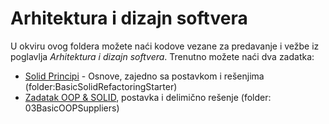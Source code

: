 # Arhitektura i dizajn softvera

U okviru ovog foldera možete naći kodove vezane za predavanje i vežbe iz poglavlja _Arhitektura i dizajn softvera_.
Trenutno možete naći dva zadatka:
* [Solid Principi](BasicSolidRefactoringStarter.md) - Osnove, zajedno sa postavkom i rešenjima (folder:BasicSolidRefactoringStarter)
* [Zadatak OOP & SOLID](03BasicOOPSuppliers.md), postavka i delimično rešenje (folder: 03BasicOOPSuppliers)